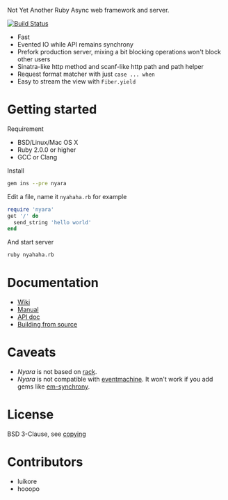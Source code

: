 Not Yet Another Ruby Async web framework and server.

[![Build Status](https://travis-ci.org/luikore/nyara.png)](https://travis-ci.org/luikore/nyara)

- Fast
- Evented IO while API remains synchrony
- Prefork production server, mixing a bit blocking operations won't block other users
- Sinatra-like http method and scanf-like http path and path helper
- Request format matcher with just `case ... when`
- Easy to stream the view with `Fiber.yield`

# Getting started

Requirement

- BSD/Linux/Mac OS X
- Ruby 2.0.0 or higher
- GCC or Clang

Install

```bash
gem ins --pre nyara
```

Edit a file, name it `nyahaha.rb` for example

```ruby
require 'nyara'
get '/' do
  send_string 'hello world'
end
```

And start server

```bash
ruby nyahaha.rb
```

# Documentation

- [Wiki](https://github.com/luikore/nyara/wiki/Home)
- [Manual](https://github.com/luikore/nyara/wiki/Manual)
- [API doc](http://rubydoc.info/github/luikore/nyara/master/frames)
- [Building from source](https://github.com/luikore/nyara/wiki/Building)

# Caveats

- *Nyara* is not based on [rack](https://github.com/rack/rack).
- *Nyara* is not compatible with [eventmachine](https://github.com/eventmachine/eventmachine). It won't work if you add gems like [em-synchrony](https://github.com/igrigorik/em-synchrony).

# License

BSD 3-Clause, see [copying](https://github.com/luikore/nyara/blob/master/copying)

# Contributors

- luikore
- hooopo
